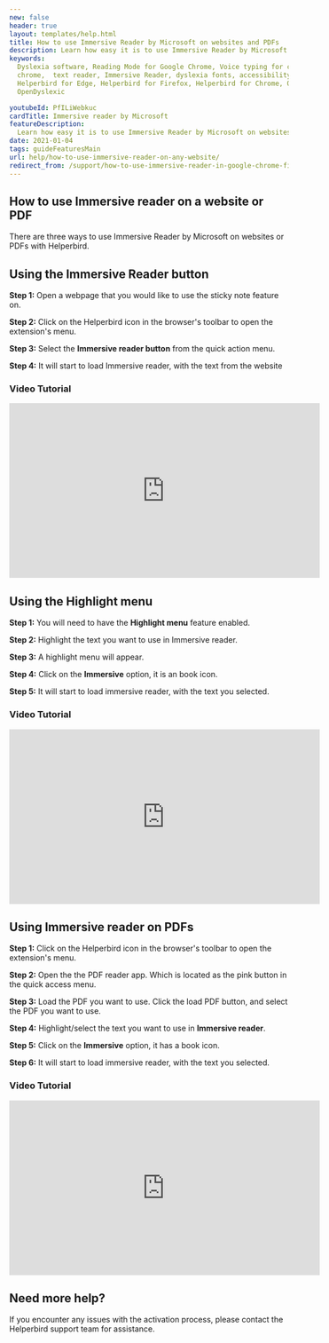 ```yaml
---
new: false
header: true
layout: templates/help.html
title: How to use Immersive Reader by Microsoft on websites and PDFs
description: Learn how easy it is to use Immersive Reader by Microsoft on websites and PDFs
keywords:
  Dyslexia software, Reading Mode for Google Chrome, Voice typing for chrome, Text to speech for
  chrome,  text reader, Immersive Reader, dyslexia fonts, accessibility software, dyslexia software,
  Helperbird for Edge, Helperbird for Firefox, Helperbird for Chrome, Opendyslexic for Chrome,
  OpenDyslexic

youtubeId: PfILiWebkuc
cardTitle: Immersive reader by Microsoft
featureDescription:
  Learn how easy it is to use Immersive Reader by Microsoft on websites and PDFs
date: 2021-01-04
tags: guideFeaturesMain
url: help/how-to-use-immersive-reader-on-any-website/
redirect_from: /support/how-to-use-immersive-reader-in-google-chrome-firefox-edge/
---
```


## How to use Immersive reader on a website or PDF

There are three ways to use Immersive Reader by Microsoft on websites or PDFs with Helperbird.


## Using the Immersive Reader button

**Step 1:** Open a webpage that you would like to use the sticky note feature on.

**Step 2:** Click on the Helperbird icon in the browser's toolbar to open the extension's menu.

**Step 3:** Select the **Immersive reader button** from the quick action menu.

**Step 4:** It will start to load Immersive reader, with the text from the website

### Video Tutorial

<iframe width="560" height="315" id="video" src="https://www.youtube.com/embed/7rbdH9MIWMM" title="YouTube video player" frameborder="0" allow="accelerometer; autoplay; clipboard-write; encrypted-media; gyroscope; picture-in-picture; web-share" allowfullscreen></iframe>

## Using the Highlight menu

**Step 1:** You will need to have the **Highlight menu** feature enabled.

**Step 2:** Highlight the text you want to use in Immersive reader.

**Step 3:** A highlight menu will appear.

**Step 4:** Click on the **Immersive** option, it is an book icon.

**Step 5:** It will start to load immersive reader, with the text you selected.

### Video Tutorial

<iframe width="560" height="315" id="video" src="https://www.youtube.com/embed/7rbdH9MIWMM?start=251" title="YouTube video player" frameborder="0" allow="accelerometer; autoplay; clipboard-write; encrypted-media; gyroscope; picture-in-picture; web-share" allowfullscreen></iframe>


## Using Immersive reader on PDFs

**Step 1:** Click on the Helperbird icon in the browser's toolbar to open the extension's menu.


**Step 2:** Open the the PDF reader app. Which is located as the pink button in the quick access menu.

**Step 3:** Load the PDF you want to use. Click the load PDF button, and select the PDF you want to use.

**Step 4:** Highlight/select the text you want to use in **Immersive reader**.

**Step 5:** Click on the **Immersive** option, it has a book icon.

**Step 6:** It will start to load immersive reader, with the text you selected.


### Video Tutorial

<iframe width="560" height="315" src="https://www.youtube.com/embed/7rbdH9MIWMM?start=251" title="YouTube video player" frameborder="0" allow="accelerometer; autoplay; clipboard-write; encrypted-media; gyroscope; picture-in-picture; web-share" allowfullscreen></iframe>



## Need more help?

If you encounter any issues with the activation process, please contact the Helperbird support team for assistance.


